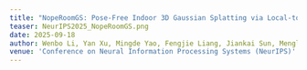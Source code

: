 ```yaml
---
title: "NopeRoomGS: Pose-Free Indoor 3D Gaussian Splatting via Local-to-Global Optimization"
teaser: NeurIPS2025_NopeRoomGS.png
date: 2025-09-18
author: Wenbo Li, Yan Xu, Mingde Yao, Fengjie Liang, Jiankai Sun, Menglu Wang, Guofeng Zhang, <b>Linjiang Huang (Corresponding Author)</b>, <b>Hongsheng Li</b>
venue: 'Conference on Neural Information Processing Systems (NeurIPS)'
---
```


